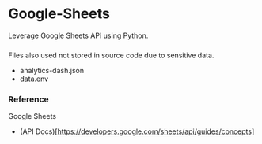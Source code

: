 # Google-Sheets
Leverage Google Sheets API using Python.


###
Files also used not stored in source code due to sensitive data.
- analytics-dash.json
- data.env


### Reference
Google Sheets
- (API Docs)[https://developers.google.com/sheets/api/guides/concepts]